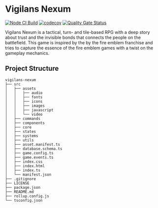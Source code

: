 # Vigilans Nexum
[![Node CI Build](https://github.com/doncolon/vigilans-nexum/actions/workflows/ci-build.yml/badge.svg)](https://github.com/DonColon/vigilans-nexum/actions/workflows/ci-build.yml) [![codecov](https://codecov.io/gh/DonColon/vigilans-nexum/graph/badge.svg?token=6TBGMM3XH1)](https://codecov.io/gh/DonColon/vigilans-nexum) [![Quality Gate Status](https://sonarcloud.io/api/project_badges/measure?project=DonColon_vigilans-nexum&metric=alert_status)](https://sonarcloud.io/summary/new_code?id=DonColon_vigilans-nexum)

Vigilans Nexum is a tactical, turn- and tile-based RPG with a deep story about trust and the invisible bonds that connects the people on the battlefield. This game is inspired by the by the fire emblem franchise and tries to capture the essence of the fire emblem games with a twist on the gameplay mechanics.

## Project Structure
```
vigilans-nexum
├── src
│   ├── assets
│   │   ├── audio
│   │   ├── fonts
│   │   ├── icons
│   │   ├── images
│   │   ├── javascript
│   │   └── video
│   ├── commands
│   ├── components
│   ├── core
│   ├── states
│   ├── systems
│   ├── utils
│   ├── asset.manifest.ts
│   ├── database.schema.ts
│   ├── game.config.ts
│   ├── game.events.ts
│   ├── index.css
│   ├── index.html
│   ├── index.ts
│   └── manifest.json
├── .gitignore
├── LICENSE
├── package.json
├── README.md
├── rollup.config.js
└── tsconfig.json
```